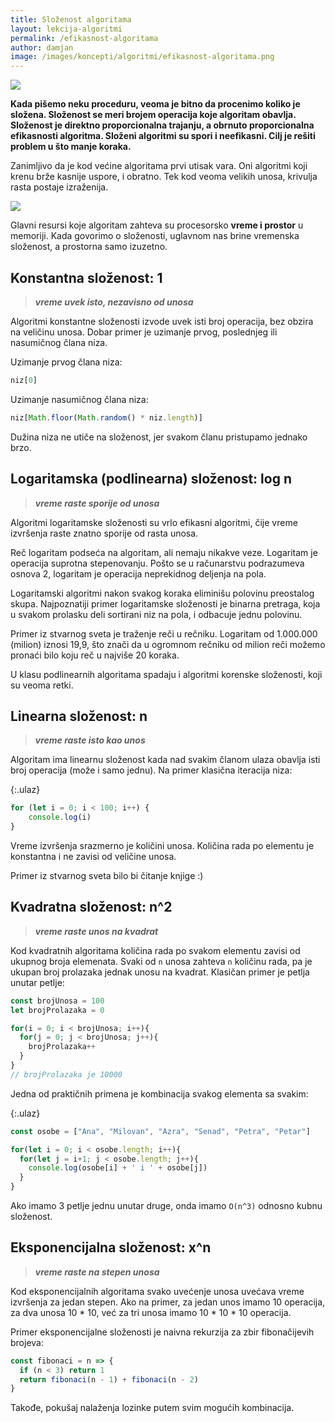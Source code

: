 ```yaml
---
title: Složenost algoritama
layout: lekcija-algoritmi
permalink: /efikasnost-algoritama
author: damjan
image: /images/koncepti/algoritmi/efikasnost-algoritama.png
---
```


![]({{page.image}})

**Kada pišemo neku proceduru, veoma je bitno da procenimo koliko je složena. Složenost se meri brojem operacija koje algoritam obavlja. Složenost je direktno proporcionalna trajanju, a obrnuto proporcionalna efikasnosti algoritma. Složeni algoritmi su spori i neefikasni. Cilj je rešiti problem u što manje koraka.**

Zanimljivo da je kod većine algoritama prvi utisak vara. Oni algoritmi koji krenu brže kasnije uspore, i obratno. Tek kod veoma velikih unosa, krivulja rasta postaje izraženija.

![](/images/koncepti/algoritmi/efikasnost-algoritama2.png)

Glavni resursi koje algoritam zahteva su procesorsko **vreme i prostor** u memoriji. Kada govorimo o složenosti, uglavnom nas brine vremenska složenost, a prostorna samo izuzetno.

## Konstantna složenost: 1
> ***vreme uvek isto, nezavisno od unosa***

Algoritmi konstantne složenosti izvode uvek isti broj operacija, bez obzira na veličinu unosa. Dobar primer je uzimanje prvog, poslednjeg ili nasumičnog člana niza. 

Uzimanje prvog člana niza: 

```js
niz[0]
```

Uzimanje nasumičnog člana niza:

```js
niz[Math.floor(Math.random() * niz.length)]
```

Dužina niza ne utiče na složenost, jer svakom članu pristupamo jednako brzo.

## Logaritamska (podlinearna) složenost: log n
> ***vreme raste sporije od unosa***

Algoritmi logaritamske složenosti su vrlo efikasni algoritmi, čije vreme izvršenja raste znatno sporije od rasta unosa.

Reč logaritam podseća na algoritam, ali nemaju nikakve veze. Logaritam je operacija suprotna stepenovanju. Pošto se u računarstvu podrazumeva osnova 2, logaritam je operacija neprekidnog deljenja na pola.

Logaritamski algoritmi nakon svakog koraka eliminišu polovinu preostalog skupa. Najpoznatiji primer logaritamske složenosti je binarna pretraga, koja u svakom prolasku deli sortirani niz na pola, i odbacuje jednu polovinu.

Primer iz stvarnog sveta je traženje reči u rečniku. Logaritam od 1.000.000 (milion) iznosi 19,9, što znači da u ogromnom rečniku od milion reči možemo pronaći bilo koju reč u najviše 20 koraka.

U klasu podlinearnih algoritama spadaju i algoritmi korenske složenosti, koji su veoma retki.

## Linearna složenost: n
> ***vreme raste isto kao unos***

Algoritam ima linearnu složenost kada nad svakim članom ulaza obavlja isti broj operacija (može i samo jednu). Na primer klasična iteracija niza:

{:.ulaz}
```js
for (let i = 0; i < 100; i++) {  
    console.log(i)
}
```

Vreme izvršenja srazmerno je količini unosa. Količina rada po elementu je konstantna i ne zavisi od veličine unosa. 

Primer iz stvarnog sveta bilo bi čitanje knjige :)

## Kvadratna složenost: n^2
> ***vreme raste unos na kvadrat***

Kod kvadratnih algoritama količina rada po svakom elementu zavisi od ukupnog broja elemenata. Svaki od `n` unosa zahteva `n` količinu rada, pa je ukupan broj prolazaka jednak unosu na kvadrat. Klasičan primer je petlja unutar petlje:

```js
const brojUnosa = 100
let brojProlazaka = 0

for(i = 0; i < brojUnosa; i++){
  for(j = 0; j < brojUnosa; j++){
    brojProlazaka++
  }
}
// brojProlazaka je 10000
```

Jedna od praktičnih primena je kombinacija svakog elementa sa svakim:

{:.ulaz}
```js
const osobe = ["Ana", "Milovan", "Azra", "Senad", "Petra", "Petar"]

for(let i = 0; i < osobe.length; i++){
  for(let j = i+1; j < osobe.length; j++){
    console.log(osobe[i] + ' i ' + osobe[j])
  }
}
```

Ako imamo 3 petlje jednu unutar druge, onda imamo `O(n^3)` odnosno kubnu složenost.

## Eksponencijalna složenost: x^n
> ***vreme raste na stepen unosa***

Kod eksponencijalnih algoritama svako uvećenje unosa uvećava vreme izvršenja za jedan stepen. Ako na primer, za jedan unos imamo 10 operacija, za dva unosa 10 * 10, već za tri unosa imamo 10 * 10 * 10 operacija.

Primer eksponencijalne složenosti je naivna rekurzija za zbir fibonačijevih brojeva:

```js
const fibonaci = n => {
  if (n < 3) return 1
  return fibonaci(n - 1) + fibonaci(n - 2)
}
```

Takođe, pokušaj nalaženja lozinke putem svim mogućih kombinacija.
